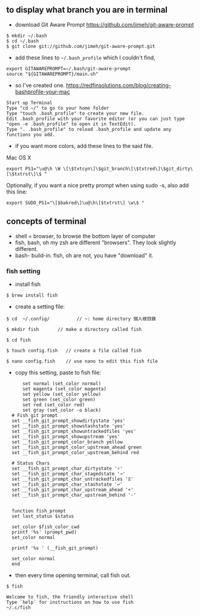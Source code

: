 ## to display what branch you are in terminal

- download Git Aware Prompt
https://github.com/jimeh/git-aware-prompt
```
$ mkdir ~/.bash
$ cd ~/.bash
$ git clone git://github.com/jimeh/git-aware-prompt.git
```

- add these lines to ```~/.bash_profile``` which I couldn't find,
```
export GITAWAREPROMPT=~/.bash/git-aware-prompt
source "${GITAWAREPROMPT}/main.sh"
```
- so I've created one.
https://redfinsolutions.com/blog/creating-bashprofile-your-mac
```
Start up Terminal
Type "cd ~/" to go to your home folder
Type "touch .bash_profile" to create your new file.
Edit .bash_profile with your favorite editor (or you can just type "open -e .bash_profile" to open it in TextEdit).
Type ". .bash_profile" to reload .bash_profile and update any functions you add.
```

- if you want more colors, add these lines to the said file.

Mac OS X
```
export PS1="\u@\h \W \[\$txtcyn\]\$git_branch\[\$txtred\]\$git_dirty\[\$txtrst\]\$ "
```
Optionally, if you want a nice pretty prompt when using sudo -s, also add this line:
```
export SUDO_PS1="\[$bakred\]\u@\h\[$txtrst\] \w\$ "
```

## concepts of terminal

- shell = browser, to browse the bottom layer of computer
- fish, bash, oh my zsh are different "browsers". They look slightly different.
- bash- build-in. fish, oh are not, you have "download" it.

### fish setting
- install fish
```
$ brew install fish
```
- create a setting file: 
```
$ cd  ~/.config/          // ~: home directory 個人根目錄

$ mkdir fish       // make a directory called fish

$ cd fish

$ touch config.fish   // create a file called fish

$ nano config.fish    // use nano to edit this fish file
```

- copy this setting, paste to fish file:
```
      set normal (set_color normal)
      set magenta (set_color magenta)
      set yellow (set_color yellow)
      set green (set_color green)
      set red (set_color red)
      set gray (set_color -o black)
  # Fish git prompt
  set __fish_git_prompt_showdirtystate 'yes'
  set __fish_git_prompt_showstashstate 'yes'
  set __fish_git_prompt_showuntrackedfiles 'yes'
  set __fish_git_prompt_showupstream 'yes'
  set __fish_git_prompt_color_branch yellow
  set __fish_git_prompt_color_upstream_ahead green
  set __fish_git_prompt_color_upstream_behind red

  # Status Chars
  set __fish_git_prompt_char_dirtystate '⚡'
  set __fish_git_prompt_char_stagedstate '→'
  set __fish_git_prompt_char_untrackedfiles '☡'
  set __fish_git_prompt_char_stashstate '↩'
  set __fish_git_prompt_char_upstream_ahead '+'
  set __fish_git_prompt_char_upstream_behind '-'


  function fish_prompt
  set last_status $status

  set_color $fish_color_cwd
  printf '%s' (prompt_pwd)
  set_color normal

  printf '%s ' (__fish_git_prompt)

  set_color normal
  end
  ```

- then every time opening terminal, call fish out.

```
$ fish

Welcome to fish, the friendly interactive shell
Type `help` for instructions on how to use fish
~/.c/fish 

```

